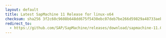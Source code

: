 ```yaml
---
layout: default
title: Latest SapMachine 11 Release for linux-x64
checksum: sha256 3f2c60c9608b648dd675f5430ebc07deb7be266d59829a48733aeb2dc52983da
redirect_to:
  - https://github.com/SAP/SapMachine/releases/download/sapmachine-11.0.24/sapmachine-jdk-11.0.24_linux-x64_bin.tar.gz
---
```


